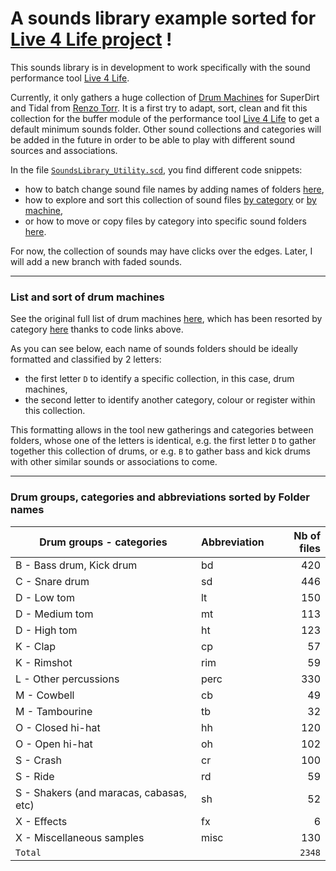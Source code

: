 # A sounds library example sorted for [Live 4 Life project](https://github.com/Xon77/Live4Life) !

This sounds library is in development to work specifically with the sound performance tool [Live 4 Life](https://github.com/Xon77/Live4Life).

Currently, it only gathers a huge collection of [Drum Machines](https://github.com/ritchse/tidal-drum-machines/tree/main/machines) for SuperDirt and Tidal from [Renzo Torr](https://github.com/ritchse). It is a first try to adapt, sort, clean and fit this collection for the buffer module of the performance tool [Live 4 Life](https://github.com/Xon77/Live4Life) to get a default minimum sounds folder. Other sound collections and categories will be added in the future in order to be able to play with different sound sources and associations.

In the file [`SoundsLibrary_Utility.scd`](/SoundsLibrary_Utility.scd), you find different code snippets: 
* how to batch change sound file names by adding names of folders [here](/SoundsLibrary_Utility.scd#L44-L123), 
* how to explore and sort this collection of sound files [by category](/SoundsLibrary_Utility.scd#L131-L187) or [by machine](/SoundsLibrary_Utility.scd#L412-L418),
* or how to move or copy files by category into specific sound folders [here](/SoundsLibrary_Utility.scd#L199-L220).

For now, the collection of sounds may have clicks over the edges. Later, I will add a new branch with faded sounds. 


---

### List and sort of drum machines

See the original full list of drum machines [here](https://github.com/Xon77/tidal-drum-machines/tree/main/machines), which has been resorted by category [here](/DrumMachines) thanks to code links above.

As you can see below, each name of sounds folders should be ideally formatted and classified by 2 letters:
* the first letter `D` to identify a specific collection, in this case, drum machines,
* the second letter to identify another category, colour or register within this collection.

This formatting allows in the tool new gatherings and categories between folders, whose one of the letters is identical, e.g. the first letter `D` to gather together this collection of drums, or e.g. `B` to gather bass and kick drums with other similar sounds or associations to come.


---


### Drum groups, categories and  abbreviations sorted by Folder names

| Drum groups - categories                     | Abbreviation |  Nb of files  |
|-------------------------------------|:------------|-----:|
| B - Bass drum, Kick drum                | bd          |  420 |
| C - Snare drum                          | sd          |  446 |
| D - Low tom                             | lt          |  150 |
| D - Medium tom                          | mt          |  113 |
| D - High tom                            | ht          |  123 |
| K - Clap                                | cp          |   57 |
| K - Rimshot                             | rim         |   59 |
| L - Other percussions                   | perc        |  330 |
| M - Cowbell                             | cb          |   49 |
| M - Tambourine                          | tb          |   32 |
| O - Closed hi-hat                       | hh          |  120 |
| O - Open hi-hat                         | oh          |  102 |
| S - Crash                               | cr          |  100 |
| S - Ride                                | rd          |   59 |
| S - Shakers (and maracas, cabasas, etc) | sh          |   52 |
| X - Effects                             | fx          |    6 |
| X - Miscellaneous samples               | misc        |  130 |
| `Total`                             |              | `2348` |

